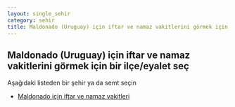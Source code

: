 ```yaml
---
layout: single_sehir
category: sehir
title: Maldonado (Uruguay) için iftar ve namaz vakitlerini görmek için bir ilçe/eyalet seç
---
```



## Maldonado (Uruguay) için iftar ve namaz vakitlerini görmek için bir ilçe/eyalet seç

Aşağıdaki listeden bir şehir ya da semt seçin


* [Maldonado için iftar ve namaz vakitleri](/iftar.html?sehir=Maldonado&ulke=Uruguay&state=Maldonado)
